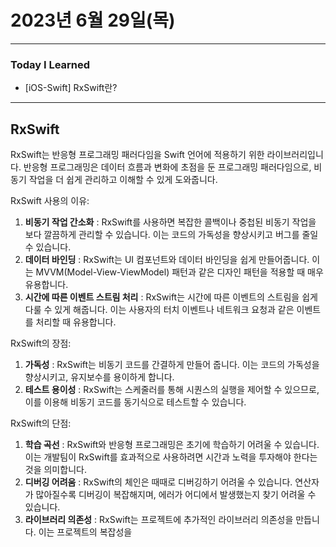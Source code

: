 # 2023년 6월 29일(목)

---

### Today I Learned 

- [iOS-Swift] RxSwift란?

---

## RxSwift

RxSwift는 반응형 프로그래밍 패러다임을 Swift 언어에 적용하기 위한 라이브러리입니다. 반응형 프로그래밍은 데이터 흐름과 변화에 초점을 둔 프로그래밍 패러다임으로, 비동기 작업을 더 쉽게 관리하고 이해할 수 있게 도와줍니다.

RxSwift 사용의 이유:

1. **비동기 작업 간소화** : RxSwift를 사용하면 복잡한 콜백이나 중첩된 비동기 작업을 보다 깔끔하게 관리할 수 있습니다. 이는 코드의 가독성을 향상시키고 버그를 줄일 수 있습니다.
2. **데이터 바인딩** : RxSwift는 UI 컴포넌트와 데이터 바인딩을 쉽게 만들어줍니다. 이는 MVVM(Model-View-ViewModel) 패턴과 같은 디자인 패턴을 적용할 때 매우 유용합니다.
3. **시간에 따른 이벤트 스트림 처리** : RxSwift는 시간에 따른 이벤트의 스트림을 쉽게 다룰 수 있게 해줍니다. 이는 사용자의 터치 이벤트나 네트워크 요청과 같은 이벤트를 처리할 때 유용합니다.

RxSwift의 장점:

1. **가독성** : RxSwift는 비동기 코드를 간결하게 만들어 줍니다. 이는 코드의 가독성을 향상시키고, 유지보수를 용이하게 합니다.
2. **테스트 용이성** : RxSwift는 스케줄러를 통해 시퀀스의 실행을 제어할 수 있으므로, 이를 이용해 비동기 코드를 동기식으로 테스트할 수 있습니다.

RxSwift의 단점:

1. **학습 곡선** : RxSwift와 반응형 프로그래밍은 초기에 학습하기 어려울 수 있습니다. 이는 개발팀이 RxSwift를 효과적으로 사용하려면 시간과 노력을 투자해야 한다는 것을 의미합니다.
2. **디버깅 어려움** : RxSwift의 체인은 때때로 디버깅하기 어려울 수 있습니다. 연산자가 많아질수록 디버깅이 복잡해지며, 에러가 어디에서 발생했는지 찾기 어려울 수 있습니다.
3. **라이브러리 의존성** : RxSwift는 프로젝트에 추가적인 라이브러리 의존성을 만듭니다. 이는 프로젝트의 복잡성을